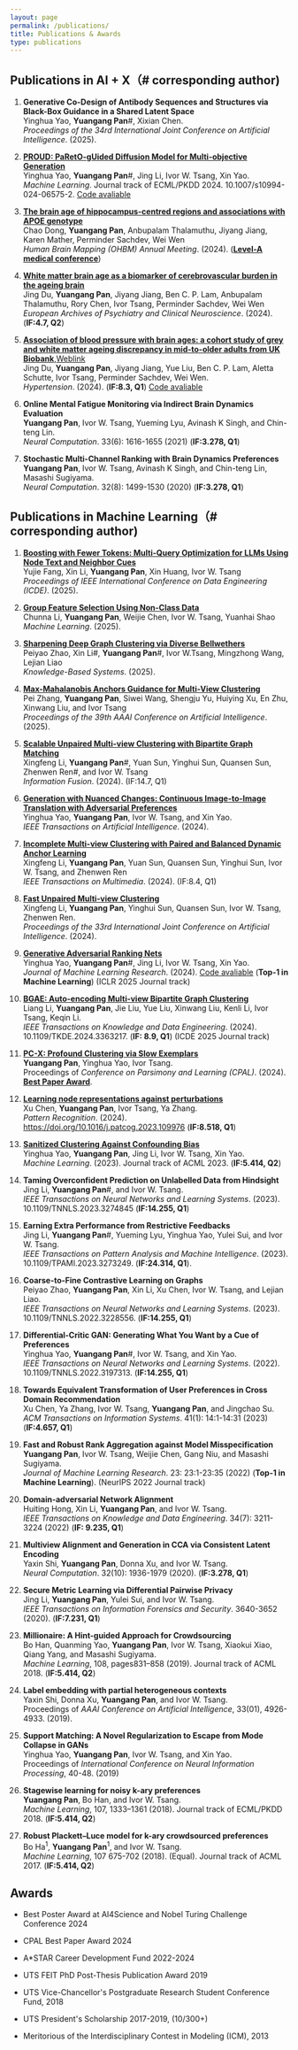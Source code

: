 ```yaml
---
layout: page
permalink: /publications/
title: Publications & Awards
type: publications
---
```


## Publications in  AI + X（# corresponding author)

1. **Generative Co-Design of Antibody Sequences and Structures via Black-Box Guidance in a Shared Latent Space**\
Yinghua Yao, **Yuangang Pan**#, Xixian Chen.\
*Proceedings of the 34rd International Joint Conference on Artificial Intelligence*. (2025).

1. [**PROUD: PaRetO-gUided Diffusion Model for Multi-objective Generation**](https://github.com/Yuangang-Pan/Yuangang-Pan.github.io/blob/master/Publications/PROUD.pdf)\
Yinghua Yao, **Yuangang Pan**#, Jing Li, Ivor W. Tsang, Xin Yao.\
*Machine Learning*. Journal track of ECML/PKDD 2024. 10.1007/s10994-024-06575-2. [Code avaliable](https://github.com/EvaFlower/Pareto-guided-diffusion-model)

1. [**The brain age of hippocampus-centred regions and associations with APOE genotype**](https://ww6.aievolution.com/hbm2401/index.cfm?do=abs.viewAbstract&style=1&abstractID=2228)\
Chao Dong, **Yuangang Pan**, Anbupalam Thalamuthu, Jiyang Jiang, Karen Mather, Perminder Sachdev, Wei Wen\
*Human Brain Mapping (OHBM) Annual Meeting*. (2024). ([**Level-A medical conference**](https://lib.tsinghua.edu.cn/PDF/subject_ACC.pdf))

1. [**White matter brain age as a biomarker of cerebrovascular burden in the ageing brain**](https://link.springer.com/article/10.1007/s00406-024-01758-3?utm_source=rct_congratemailt&utm_medium=email&utm_campaign=oa_20240229&utm_content=10.1007/s00406-024-01758-3)\
Jing Du, **Yuangang Pan**, Jiyang Jiang, Ben C. P. Lam, Anbupalam Thalamuthu, Rory Chen, Ivor Tsang, Perminder Sachdev, Wei Wen\
*European Archives of Psychiatry and Clinical Neuroscience*. (2024). (**IF:4.7, Q2**)

1. [**Association of blood pressure with brain ages: a cohort study of grey and white matter ageing discrepancy in mid-to-older adults from UK Biobank**](https://github.com/Yuangang-Pan/Yuangang-Pan.github.io/blob/master/Publications/HTN_Jing.pdf),[Weblink](https://www.ahajournals.org/doi/10.1161/HYPERTENSIONAHA.123.22176)\
Jing Du, **Yuangang Pan**, Jiyang Jiang, Yue Liu, Ben C. P. Lam, Aletta Schutte, Ivor Tsang, Perminder Sachdev, Wei Wen.\
*Hypertension*. (2024).  (**IF:8.3, Q1**) [Code avaliable](https://github.com/Yuangang-Pan/Association-of-blood-pressure-with-brain-ages)

1. **Online Mental Fatigue Monitoring via Indirect Brain Dynamics Evaluation**\
**Yuangang Pan**, Ivor W. Tsang, Yueming Lyu, Avinash K Singh, and Chin-teng Lin.\
*Neural Computation*.  33(6): 1616-1655 (2021) (**IF:3.278, Q1**) 

1. **Stochastic Multi-Channel Ranking with Brain Dynamics Preferences**\
**Yuangang Pan**, Ivor W. Tsang, Avinash K Singh, and Chin-teng Lin, Masashi Sugiyama.\
*Neural Computation*. 32(8): 1499-1530 (2020) (**IF:3.278, Q1**)

## Publications in Machine Learning（# corresponding author)

1. [**Boosting with Fewer Tokens: Multi-Query Optimization for LLMs Using Node Text and Neighbor Cues**](https://github.com/Yuangang-Pan/Yuangang-Pan.github.io/blob/master/Publications/PAN_ICDE2025.pdf)\
Yujie Fang, Xin Li, **Yuangang Pan**, Xin Huang, Ivor W. Tsang\
*Proceedings of IEEE International Conference on Data Engineering (ICDE)*. (2025).

1. [**Group Feature Selection Using Non-Class Data**](https://github.com/Yuangang-Pan/Yuangang-Pan.github.io/blob/master/Publications/ML_PAN.pdf)\
Chunna Li, **Yuangang Pan**, Weijie Chen, Ivor W. Tsang, Yuanhai Shao \
*Machine Learning*. (2025).

1. [**Sharpening Deep Graph Clustering via Diverse Bellwethers**](https://github.com/Yuangang-Pan/Yuangang-Pan.github.io/blob/master/Publications/KBS_Pan.pdf)\
Peiyao Zhao, Xin Li#, **Yuangang Pan**#, Ivor W.Tsang, Mingzhong Wang, Lejian Liao \
*Knowledge-Based Systems*. (2025).

1. [**Max-Mahalanobis Anchors Guidance for Multi-View Clustering**](https://ojs.aaai.org/index.php/AAAI/article/view/34406)\
Pei Zhang, **Yuangang Pan**, Siwei Wang, Shengju Yu, Huiying Xu, En Zhu, Xinwang Liu, and Ivor Tsang \
*Proceedings of the 39th AAAI Conference on Artificial Intelligence*. (2025).

1. [**Scalable Unpaired Multi-view Clustering with Bipartite Graph Matching**](https://www.sciencedirect.com/science/article/abs/pii/S1566253524005645)\
Xingfeng Li, **Yuangang Pan**#, Yuan Sun, Yinghui Sun, Quansen Sun, Zhenwen Ren#, and Ivor W. Tsang\
*Information Fusion*. (2024). (IF:14.7, Q1)

1. [**Generation with Nuanced Changes: Continuous Image-to-Image Translation with Adversarial Preferences**](https://ieeexplore.ieee.org/document/10752923)\
Yinghua Yao, **Yuangang Pan**, Ivor W. Tsang, and Xin Yao.\
*IEEE Transactions on Artificial Intelligence*. (2024). 

1. [**Incomplete Multi-view Clustering with Paired and Balanced Dynamic Anchor Learning**](https://ieeexplore.ieee.org/document/10812848)\
Xingfeng Li, **Yuangang Pan**, Yuan Sun, Quansen Sun, Yinghui Sun, Ivor W. Tsang, and Zhenwen Ren\
*IEEE Transactions on Multimedia*. (2024). (IF:8.4, Q1)

1. [**Fast Unpaired Multi-view Clustering**](https://www.ijcai.org/proceedings/2024/0496.pdf)\
Xingfeng Li, **Yuangang Pan**, Yinghui Sun, Quansen Sun, Ivor W. Tsang, Zhenwen Ren.\
*Proceedings of the 33rd International Joint Conference on Artificial Intelligence*. (2024).

1. [**Generative Adversarial Ranking Nets**](https://jmlr.org/papers/v25/23-0461.html)\
Yinghua Yao, **Yuangang Pan**#, Jing Li, Ivor W. Tsang, Xin Yao.\
*Journal of Machine Learning Research*. (2024). [Code avaliable](https://github.com/EvaFlower/GARNet) (**Top-1 in Machine Learning**) (ICLR 2025 Journal track)

1. [**BGAE: Auto-encoding Multi-view Bipartite Graph Clustering**](https://ieeexplore.ieee.org/abstract/document/10423800)\
Liang Li, **Yuangang Pan**, Jie Liu, Yue Liu, Xinwang Liu, Kenli Li, Ivor Tsang, Keqin Li.\
*IEEE Transactions on Knowledge and Data Engineering*. (2024). 10.1109/TKDE.2024.3363217. (**IF: 8.9, Q1**) (ICDE 2025 Journal track)

1. [**PC-X: Profound Clustering via Slow Exemplars**](https://openreview.net/forum?id=yhGKPtRoOx)\
**Yuangang Pan**, Yinghua Yao, Ivor Tsang.\
Proceedings of *Conference on Parsimony and Learning (CPAL)*. (2024). [**Best Paper Award**](https://cpal.cc/). 

1. [**Learning node representations against perturbations**](https://github.com/Yuangang-Pan/Yuangang-Pan.github.io/blob/master/Publications/PR_Pan.pdf)\
Xu Chen, **Yuangang Pan**, Ivor Tsang, Ya Zhang.\
*Pattern Recognition*. (2024). https://doi.org/10.1016/j.patcog.2023.109976 (**IF:8.518, Q1**)

1. [**Sanitized Clustering Against Confounding Bias**](https://link.springer.com/article/10.1007/s10994-023-06451-5?utm_source=rct_congratemailt&utm_medium=email&utm_campaign=oa_20231228&utm_content=10.1007/s10994-023-06451-5)\
Yinghua Yao, **Yuangang Pan**, Jing Li, Ivor W. Tsang, Xin Yao.\
*Machine Learning*. (2023). Journal track of ACML 2023. (**IF:5.414, Q2**)

1. **Taming Overconfident Prediction on Unlabelled Data from Hindsight**\
Jing Li, **Yuangang Pan**#, and Ivor W. Tsang.\
*IEEE Transactions on Neural Networks and Learning Systems*. (2023). 10.1109/TNNLS.2023.3274845 (**IF:14.255, Q1**)
   
1. **Earning Extra Performance from Restrictive Feedbacks**\
Jing Li, **Yuangang Pan**#, Yueming Lyu, Yinghua Yao, Yulei Sui, and Ivor W. Tsang.\
*IEEE Transactions on Pattern Analysis and Machine Intelligence*. (2023). 10.1109/TPAMI.2023.3273249. (**IF:24.314, Q1**).
   
1. **Coarse-to-Fine Contrastive Learning on Graphs**\
Peiyao Zhao, **Yuangang Pan**, Xin Li, Xu Chen, Ivor W. Tsang, and Lejian Liao.\
*IEEE Transactions on Neural Networks and Learning Systems*. (2023). 10.1109/TNNLS.2022.3228556. (**IF:14.255, Q1**)
   
1. **Differential-Critic GAN: Generating What You Want by a Cue of Preferences**\
Yinghua Yao, **Yuangang Pan**#, Ivor W. Tsang, and Xin Yao.\
*IEEE Transactions on Neural Networks and Learning Systems*. (2022). 10.1109/TNNLS.2022.3197313. (**IF:14.255, Q1**)
   
1. **Towards Equivalent Transformation of User Preferences in Cross Domain Recommendation**\
Xu Chen, Ya Zhang, Ivor W. Tsang, **Yuangang Pan**, and Jingchao Su.\
*ACM Transactions on Information Systems*. 41(1): 14:1-14:31 (2023) (**IF:4.657, Q1**)

1. **Fast and Robust Rank Aggregation against Model Misspecification**\
**Yuangang Pan**, Ivor W. Tsang, Weijie Chen, Gang Niu, and Masashi Sugiyama.\
*Journal of Machine Learning Research*. 23: 23:1-23:35 (2022) (**Top-1 in Machine Learning**).  (NeurIPS 2022 Journal track)

1. **Domain-adversarial Network Alignment**\
Huiting Hong, Xin Li, **Yuangang Pan**, and Ivor W. Tsang.\
*IEEE Transactions on Knowledge and Data Engineering*. 34(7): 3211-3224 (2022) (**IF: 9.235, Q1**) 

1. **Multiview Alignment and Generation in CCA via Consistent Latent Encoding**\
Yaxin Shi, **Yuangang Pan**, Donna Xu, and Ivor W. Tsang.\
 *Neural Computation*. 32(10): 1936-1979 (2020). (**IF:3.278, Q1**) 

1. **Secure Metric Learning via Differential Pairwise Privacy**\
Jing Li, **Yuangang Pan**, Yulei Sui, and Ivor W. Tsang.\
*IEEE Transactions on Information Forensics and Security*.  3640-3652 (2020). (**IF:7.231, Q1**)

1. **Millionaire: A Hint-guided Approach for Crowdsourcing**\
Bo Han, Quanming Yao, **Yuangang Pan**, Ivor W. Tsang, Xiaokui Xiao, Qiang Yang, and Masashi Sugiyama.\
*Machine Learning*, 108, pages831–858 (2019). Journal track of ACML 2018. (**IF:5.414, Q2**)

1. **Label embedding with partial heterogeneous contexts**\
Yaxin Shi, Donna Xu, **Yuangang Pan**, and Ivor W. Tsang.\
Proceedings of *AAAI Conference on Artificial Intelligence*, 33(01), 4926-4933. (2019). 

1. **Support Matching: A Novel Regularization to Escape from Mode Collapse in GANs**\
Yinghua Yao, **Yuangang Pan**, Ivor W. Tsang, and Xin Yao.\
Proceedings of *International Conference on Neural Information Processing*, 40-48. (2019)

1. **Stagewise learning for noisy k-ary preferences**\
**Yuangang Pan**, Bo Han, and Ivor W. Tsang.\
*Machine Learning*, 107, 1333–1361 (2018). Journal track of ECML/PKDD 2018. (**IF:5.414, Q2**) 

1. **Robust Plackett–Luce model for k-ary crowdsourced preferences**\
Bo Ha<sup>1</sup>, **Yuangang Pan**<sup>1</sup>, and Ivor W. Tsang.\
*Machine Learning*, 107 675-702 (2018). (Equal). Journal track of ACML 2017. (**IF:5.414, Q2**)

<!--
## Patents
1. [**一种生成式对抗网络嵌入式表示学习方法**](https://patents.google.com/patent/CN111611785A/zh)\
礼欣, 吴昊, 洪辉婷, 潘元刚, 曾伟鸿。\
*CN111611785A*, Sep 2020.
-->

<!--
## Grants
1. Towards “smart uphill walk”: AI powered next-gen enzyme engineering for bioactive ingredient biosynthesis. MTC IRG. Collaborator. S$959,790, 1 Apr 2025 - 31 Mar 2028.

1. Heterogeneous Preference Learning for Value-Aligned Large Language Models in Multicultural Societies: A Resource-Efficient Approach. AISG. Co-PI. S$3,399,378.84,  1 Apr 2025 - 31 Mar 2028.

1. AI in RNA 3D-structure prediction. A*STAR GAP funding. Co-PI. S$985,400, 1 Dec 2023 - 28 Feb 2025.

1. Handy directional generation of biological synthetics with lazy experts. A*STAR Career Development Fund (CDF). PI. S$148,000, 1 Sep 2022 - 31 Aug 2024.
  
1. Towards Improving Generalization in Deep Reinforcement Learning. National Natural Science Foundation of China (NSFC). Co-I. 540,000 CNY, 1 Jan 2023 – 31 Dec 2026. 

1. Neural Optimization Kernel and Fast Structured Kernel Approximation for Machine Unlearning. AI3 HTCO Seed Fund 2022. Co-I. S$267,000, 1 Apr 2023 - 31 Mar 2024

1. Efficient Materials Design with Fewer Domain Evaluations. A*STAR Pitchfest 2023. Co-I. S$70,000, 1 July 2023 – 30 Jun 2024
-->

## Awards
- Best Poster Award at AI4Science and Nobel Turing Challenge Conference 2024

- CPAL Best Paper Award 2024

- A*STAR Career Development Fund 2022-2024

- UTS FEIT PhD Post-Thesis Publication Award 2019

- UTS Vice-Chancellor's Postgraduate Research Student Conference Fund, 2018

- UTS President's Scholarship 2017-2019, (10/300+)

- Meritorious of the Interdisciplinary Contest in Modeling (ICM), 2013

